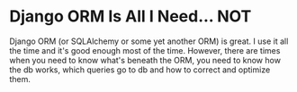 # Django ORM Is All I Need... NOT

Django ORM (or SQLAlchemy or some yet another ORM) is great. I use it all the time and it's good enough most of the time. However, there are times when you need to know what's beneath the ORM, you need to know how the db works, which queries go to db and how to correct and optimize them.
